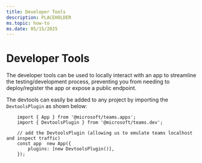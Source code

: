 ```yaml
---
title: Developer Tools
description: PLACEHOLDER
ms.topic: how-to
ms.date: 05/15/2025
---
```


# Developer Tools


The developer tools can be used to locally interact with an app to streamline the testing/development process, preventing you from needing to deploy/register the app or expose a public endpoint.

The devtools can easily be added to any project by importing the `DevtoolsPlugin` as shown below:

```
    import { App } from '@microsoft/teams.apps';
    import { DevtoolsPlugin } from '@microsoft/teams.dev';
    
    // add the DevtoolsPlugin (allowing us to emulate teams localhost and inspect traffic)
    const app  new App({
        plugins: [new DevtoolsPlugin()],
    });
```
